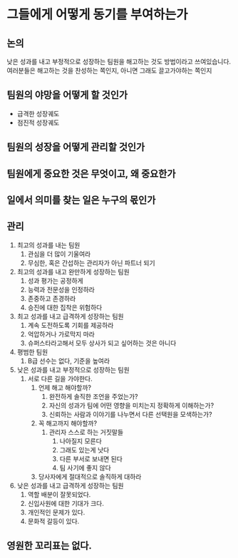 # 그들에게 어떻게 동기를 부여하는가

## 논의
낮은 성과를 내고 부정적으로 성장하는 팀원을 해고하는 것도 방법이라고 쓰여있습니다. 여러분들은 해고하는 것을 찬성하는 쪽인지, 아니면 그래도 끌고가야하는 쪽인지


## 팀원의 야망을 어떻게 할 것인가
- 급격한 성장궤도
- 점진적 성장궤도

## 팀원의 성장을 어떻게 관리할 것인가

## 팀원에게 중요한 것은 무엇이고, 왜 중요한가

## 일에서 의미를 찾는 일은 누구의 몫인가

## 관리
1. 최고의 성과를 내는 팀원
	1. 관심을 더 많이 기울여라
	2. 무심한, 혹은 간섭하는 관리자가 아닌 파트너 되기
2. 최고의 성과를 내고 완만하게 성장하는 팀원
	1. 성과 평가는 공정하게
	2. 능력과 전문성을 인정하라
	3. 존중하고 존경하라
	4. 승진에 대한 집착은 위험하다
3. 최고 성과를 내고 급격하게 성장하는 팀원
	1. 계속 도전하도록 기회를 제공하라
	2. 억압하거나 가로막지 마라
	3. 슈퍼스타라고해서 모두 상사가 되고 싶어하는 것은 아니다
4. 평범한  팀원
	1. B급 선수는 없다, 기준을 높여라
5. 낮은 성과를 내고 부정적으로 성장하는 팀원
	1. 서로 다른 길을 가야한다.
		1. 언제 해고 해야할까?
			1. 완전하게 솔직한 조언을 주었는가?
			2. 자신의 성과가 팀에 어떤 영향을 미치는지 정확하게 이해하는가?
			3. 신뢰하는 사람과 이야기를 나누면서 다른 선택원을 모색하는가?
		2. 꼭 해고까지 해야할까?
			1. 관리자 스스로 하는 거짓말들
				1. 나아질지 모른다
				2. 그래도 있는게 낫다
				3. 다른 부서로 보내면 된다
				4. 팀 사기에 좋지 않다 
		3. 당사자에게 절대적으로 솔직하게 대하라
6. 낮은 성과를 내고 급격하게 성장하는 팀원
	1. 역할 배분이 잘못되었다.
	2. 신입사원에 대한 기대가 크다.
	3. 개인적인 문제가 있다.
	4. 문화적 갈등이 있다.

## 영원한 꼬리표는 없다.
